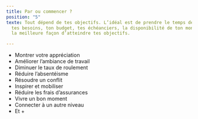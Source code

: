```yaml
---
title: Par ou commencer ?
position: "5"
texte: Tout dépend de tes objectifs. L’idéal est de prendre le temps de parler de
  tes besoins, ton budget, tes échéanciers, la disponibilité de ton monde pour identifier
  la meilleure façon d’atteindre tes objectifs.

---
```

* Montrer votre appréciation
* Améliorer l’ambiance de travail
* Diminuer le taux de roulement
* Réduire l’absentéisme
* Résoudre un conflit
* Inspirer et mobiliser
* Réduire les frais d’assurances
* Vivre un bon moment
* Connecter à un autre niveau
* Et +